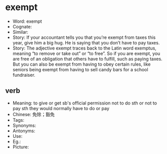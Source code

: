 # exempt

- Word: exempt
- Cognate: 
- Similar: 
- Story: If your accountant tells you that you’re exempt from taxes this year, give him a big hug. He is saying that you don’t have to pay taxes.
- Story: The adjective exempt traces back to the Latin word exemptus, meaning “to remove or take out” or “to free”. So if you are exempt, you are free of an obligation that others have to fulfill, such as paying taxes. But you can also be exempt from having to obey certain rules, like seniors being exempt from having to sell candy bars for a school fundraiser.

## verb

- Meaning: to give or get sb's official permission not to do sth or not to pay sth they would normally have to do or pay
- Chinese: 免除；豁免
- Tags: 
- Synonyms: 
- Antonyms: 
- Use: 
- Eg.: 
- Picture: 

